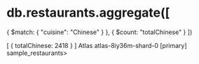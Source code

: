 # db.restaurants.aggregate([
  {
    $match: { "cuisine": "Chinese" }
  },
  {
    $count: "totalChinese"
  }
])    

[ { totalChinese: 2418 } ]
Atlas atlas-8iy36m-shard-0 [primary] sample_restaurants>
